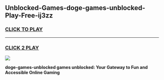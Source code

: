 
## Unblocked-Games-doge-games-unblocked-Play-Free-ij3zz
<h3>
<a href="https://premium76.site?title=doge-games-unblocked&ref=20M">CLICK TO PLAY</a></h3>
<hr>

<h3>
<a href="https://premium76.site?title=doge-games-unblocked&ref=20M">CLICK 2 PLAY</a>
  
</h3>

<a href="https://premium76.site?title=doge-games-unblocked&ref=19M"><img src="https://clearcache.store/games.png"></a>


**doge-games-unblocked games unblocked: Your Gateway to Fun and Accessible Online Gaming**
